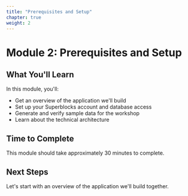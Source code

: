 ```yaml
---
title: "Prerequisites and Setup"
chapter: true
weight: 2
---
```


# Module 2: Prerequisites and Setup

## What You'll Learn

In this module, you'll:

- Get an overview of the application we'll build
- Set up your Superblocks account and database access
- Generate and verify sample data for the workshop
- Learn about the technical architecture

## Time to Complete
This module should take approximately 30 minutes to complete.

## Next Steps

Let's start with an overview of the application we'll build together.
